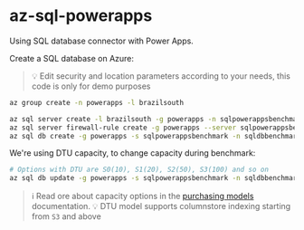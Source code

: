 # az-sql-powerapps

Using SQL database connector with Power Apps.

Create a SQL database on Azure:

> 💡 Edit security and location parameters according to your needs, this code is only for demo purposes

```sh
az group create -n powerapps -l brazilsouth

az sql server create -l brazilsouth -g powerapps -n sqlpowerappsbenchmark -u powerapps -p "<STRONGPASSWORD>"
az sql server firewall-rule create -g powerapps --server sqlpowerappsbenchmark -n AllowYourIp --start-ip-address "0.0.0.0" --end-ip-address "255.255.255.255"
az sql db create -g powerapps -s sqlpowerappsbenchmark -n sqldbbenchmark --service-objective S0 --bsr Local
```

We're using DTU capacity, to change capacity during benchmark:

```sh
# Options with DTU are S0(10), S1(20), S2(50), S3(100) and so on
az sql db update -g powerapps -s sqlpowerappsbenchmark -n sqldbbenchmark --service-objective S5
```

> ℹ️ Read ore about capacity options in the [purchasing models][1] documentation.
> 💡 DTU model supports columnstore indexing starting from `S3` and above


[1]: https://learn.microsoft.com/en-us/azure/azure-sql/database/purchasing-models?view=azuresql
